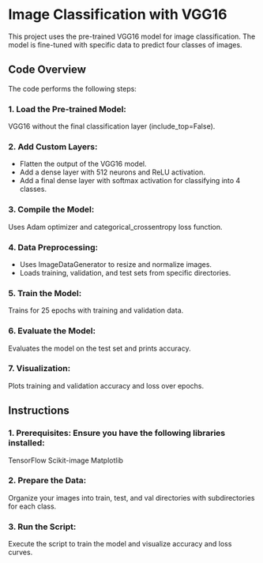 # Image Classification with VGG16
This project uses the pre-trained VGG16 model for image classification. The model is fine-tuned with specific data to predict four classes of images.

## Code Overview
The code performs the following steps:

### 1. Load the Pre-trained Model: 
VGG16 without the final classification layer (include_top=False).
### 2. Add Custom Layers:
- Flatten the output of the VGG16 model.
- Add a dense layer with 512 neurons and ReLU activation.
- Add a final dense layer with softmax activation for classifying into 4 classes.
### 3. Compile the Model: 
Uses Adam optimizer and categorical_crossentropy loss function.
### 4. Data Preprocessing:
- Uses ImageDataGenerator to resize and normalize images.
- Loads training, validation, and test sets from specific directories.
### 5. Train the Model: 
Trains for 25 epochs with training and validation data.
### 6. Evaluate the Model:
Evaluates the model on the test set and prints accuracy.
### 7. Visualization:
Plots training and validation accuracy and loss over epochs.

## Instructions
### 1. Prerequisites: Ensure you have the following libraries installed:

TensorFlow
Scikit-image
Matplotlib
### 2. Prepare the Data: 
Organize your images into train, test, and val directories with subdirectories for each class.

### 3. Run the Script: 
Execute the script to train the model and visualize accuracy and loss curves.
